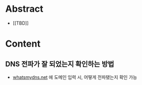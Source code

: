 # Abstract
- [[TBD]]
# Content
## DNS 전파가 잘 되었는지 확인하는 방법
- [whatsmydns.net](https://www.whatsmydns.net/) 에 도메인 입력 시, 어떻게 전파됐는지 확인 가능